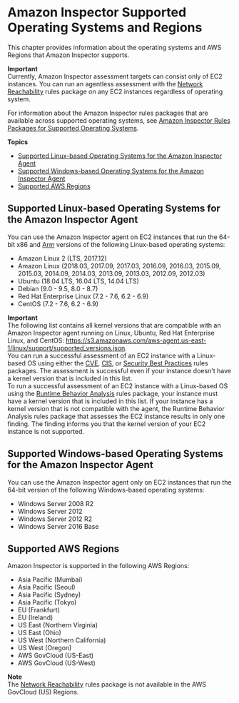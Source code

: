 # Amazon Inspector Supported Operating Systems and Regions<a name="inspector_supported_os_regions"></a>

This chapter provides information about the operating systems and AWS Regions that Amazon Inspector supports\.

**Important**  
Currently, Amazon Inspector assessment targets can consist only of EC2 instances\. You can run an agentless assessment with the [Network Reachability](inspector_network-reachability.md) rules package on any EC2 instances regardless of operating system\.

For information about the Amazon Inspector rules packages that are available across supported operating systems, see [Amazon Inspector Rules Packages for Supported Operating Systems](inspector_rule-packages_across_os.md)\.

**Topics**
+ [Supported Linux\-based Operating Systems for the Amazon Inspector Agent](#inspector_supported-linux-os)
+ [Supported Windows\-based Operating Systems for the Amazon Inspector Agent](#inspector_supported-win-os)
+ [Supported AWS Regions](#inspector_supported-regions)

## Supported Linux\-based Operating Systems for the Amazon Inspector Agent<a name="inspector_supported-linux-os"></a>

You can use the Amazon Inspector agent on EC2 instances that run the 64\-bit x86 and [Arm](https://aws.amazon.com/ec2/instance-types/a1/) versions of the following Linux\-based operating systems:
+ Amazon Linux 2 \(LTS, 2017\.12\)
+ Amazon Linux \(2018\.03, 2017\.09, 2017\.03, 2016\.09, 2016\.03, 2015\.09, 2015\.03, 2014\.09, 2014\.03, 2013\.09, 2013\.03, 2012\.09, 2012\.03\)
+ Ubuntu \(18\.04 LTS, 16\.04 LTS, 14\.04 LTS\)
+ Debian \(9\.0 \- 9\.5, 8\.0 \- 8\.7\)
+ Red Hat Enterprise Linux \(7\.2 \- 7\.6, 6\.2 \- 6\.9\)
+ CentOS \(7\.2 \- 7\.6, 6\.2 \- 6\.9\)

**Important**  
The following list contains all kernel versions that are compatible with an Amazon Inspector agent running on Linux, Ubuntu, Red Hat Enterprise Linux, and CentOS: [https://s3\.amazonaws\.com/aws\-agent\.us\-east\-1/linux/support/supported\_versions\.json](https://s3.amazonaws.com/aws-agent.us-east-1/linux/support/supported_versions.json)\.  
You can run a successful assessment of an EC2 instance with a Linux\-based OS using either the [CVE](inspector_cves.md), [CIS](inspector_cis.md), or [Security Best Practices](inspector_security-best-practices.md) rules packages\. The assessment is successful even if your instance doesn't have a kernel version that is included in this list\.  
To run a successful assessment of an EC2 instance with a Linux\-based OS using the [Runtime Behavior Analysis](inspector_runtime-behavior-analysis.md) rules package, your instance must have a kernel version that is included in this list\. If your instance has a kernel version that is not compatible with the agent, the Runtime Behavior Analysis rules package that assesses the EC2 instance results in only one finding\. The finding informs you that the kernel version of your EC2 instance is not supported\. 

## Supported Windows\-based Operating Systems for the Amazon Inspector Agent<a name="inspector_supported-win-os"></a>

You can use the Amazon Inspector agent only on EC2 instances that run the 64\-bit version of the following Windows\-based operating systems:
+ Windows Server 2008 R2
+ Windows Server 2012
+ Windows Server 2012 R2
+ Windows Server 2016 Base

## Supported AWS Regions<a name="inspector_supported-regions"></a>

Amazon Inspector is supported in the following AWS Regions:
+ Asia Pacific \(Mumbai\)
+ Asia Pacific \(Seoul\)
+ Asia Pacific \(Sydney\)
+ Asia Pacific \(Tokyo\)
+ EU \(Frankfurt\)
+ EU \(Ireland\)
+ US East \(Northern Virginia\)
+ US East \(Ohio\)
+ US West \(Northern California\)
+ US West \(Oregon\)
+ AWS GovCloud \(US\-East\)
+ AWS GovCloud \(US\-West\)

**Note**  
The [Network Reachability](inspector_network-reachability.md) rules package is not available in the AWS GovCloud \(US\) Regions\.